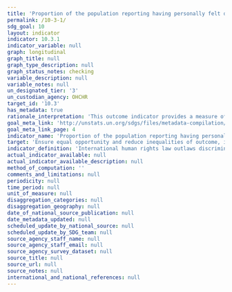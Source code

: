 ```yaml
---
title: 'Proportion of the population reporting having personally felt discriminated against or harassed within the previous 12 months on the basis of a ground of discrimination prohibited under international human rights law'
permalink: /10-3-1/
sdg_goal: 10
layout: indicator
indicator: 10.3.1
indicator_variable: null
graph: longitudinal
graph_title: null
graph_type_description: null
graph_status_notes: checking
variable_description: null
variable_notes: null
un_designated_tier: '3'
un_custodian_agency: OHCHR
target_id: '10.3'
has_metadata: true
rationale_interpretation: 'This outcome indicator provides a measure of how well non-discriminatory laws and policies are applied in practice, from the perspective of the population. It is based on personal experience rather than perception to ensure greater validity of data, as perceptions of the experience of others may themselves be affected by stereotyping.'
goal_meta_link: 'http://unstats.un.org/sdgs/files/metadata-compilation/Metadata-Goal-10.pdf'
goal_meta_link_page: 4
indicator_name: 'Proportion of the population reporting having personally felt discriminated against or harassed within the previous 12 months on the basis of a ground of discrimination prohibited under international human rights law'
target: 'Ensure equal opportunity and reduce inequalities of outcome, including by eliminating discriminatory laws, policies and practices and promoting appropriate legislation, policies and action in this regard.'
indicator_definition: 'International human rights law outlaws discrimination against population groups on the basis of specific characteristics or ''grounds''. The grounds of discrimination prohibited under international human rights law, as enshrined in the 1948 Universal Declaration of Human Rights and subsequently elaborated upon by international human rights mechanisms, include ethnicity, sex, age, income, geographic location, disability, religion, migratory or displacement status, civil status, sexual orientation and gender identity. While some grounds are common to all countries and follow standard definitions, such as sex, age or disability, the precise categories to be included under grounds such as ethnicity, geographic location and religion will vary according to national circumstances and should be determined in a participatory process at national level. The indicator is calculated as the percentage of persons reporting having personally felt discriminated against or harassed within the last 12 months on the basis of a ground of discrimination prohibited under international human rights law. This will be calculated using the full survey results, with techniques of imputation, estimation and data weighting to ensure a representative sample and data reliability.'
actual_indicator_available: null
actual_indicator_available_description: null
method_of_computation: ''
comments_and_limitations: null
periodicity: null
time_period: null
unit_of_measure: null
disaggregation_categories: null
disaggregation_geography: null
date_of_national_source_publication: null
date_metadata_updated: null
scheduled_update_by_national_source: null
scheduled_update_by_SDG_team: null
source_agency_staff_name: null
source_agency_staff_email: null
source_agency_survey_dataset: null
source_title: null
source_url: null
source_notes: null
international_and_national_references: null
---
```

